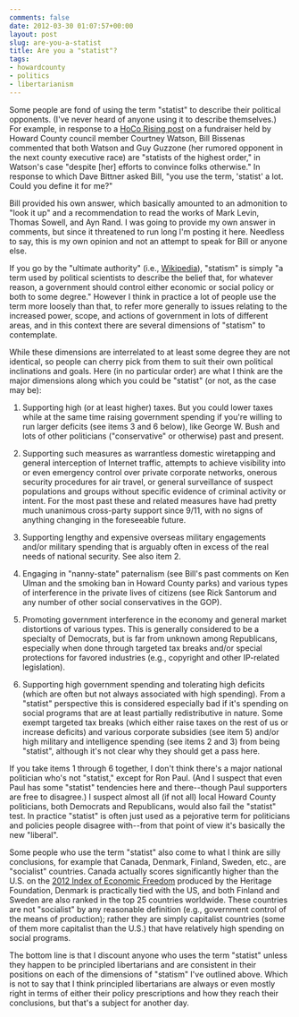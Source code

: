 ```yaml
---
comments: false
date: 2012-03-30 01:07:57+00:00
layout: post
slug: are-you-a-statist
title: Are you a "statist"?
tags:
- howardcounty
- politics
- libertarianism
---
```


Some people are fond of using the term "statist" to describe their political opponents. (I've never heard of anyone using it to describe themselves.) For example, in response to a [HoCo Rising post](http://www.hocorising.com/2012/03/campaign-promise-thursday-links.html) on a fundraiser held by Howard County council member Courtney Watson, Bill Bissenas commented that both Watson and Guy Guzzone (her rumored opponent in the next county executive race) are "statists of the highest order," in Watson's case "despite [her] efforts to convince folks otherwise." In response to which Dave Bittner asked Bill, "you use the term, 'statist' a lot. Could you define it for me?"

Bill provided his own answer, which basically amounted to an admonition to "look it up" and a recommendation to read the works of Mark Levin, Thomas Sowell, and Ayn Rand. I was going to provide my own answer in comments, but since it threatened to run long I'm posting it here. Needless to say, this is my own opinion and not an attempt to speak for Bill or anyone else.

If you go by the "ultimate authority" (i.e., [Wikipedia](http://en.wikipedia.org/wiki/Statism)), "statism" is simply "a term used by political scientists to describe the belief that, for whatever reason, a government should control either economic or social policy or both to some degree." However I think in practice a lot of people use the term more loosely than that, to refer more generally to issues relating to the increased power, scope, and actions of government in lots of different areas, and in this context there are several dimensions of "statism" to contemplate.

While these dimensions are interrelated to at least some degree they are not identical, so people can cherry pick from them to suit their own political inclinations and goals. Here (in no particular order) are what I think are the major dimensions along which you could be "statist" (or not, as the case may be):

1. Supporting high (or at least higher) taxes. But you could lower taxes while at the same time raising government spending if you're willing to run larger deficits (see items 3 and 6 below), like George W. Bush and lots of other politicians ("conservative" or otherwise) past and present.

2. Supporting such measures as warrantless domestic wiretapping and general interception of Internet traffic, attempts to achieve visibility into or even emergency control over private corporate networks, onerous security procedures for air travel, or general surveillance of suspect populations and groups without specific evidence of criminal activity or intent. For the most past these and related measures have had pretty much unanimous cross-party support since 9/11, with no signs of anything changing in the foreseeable future.

3. Supporting lengthy and expensive overseas military engagements and/or military spending that is arguably often in excess of the real needs of national security. See also item 2.

4. Engaging in "nanny-state" paternalism (see Bill's past comments on Ken Ulman and the smoking ban in Howard County parks) and various types of interference in the private lives of citizens (see Rick Santorum and any number of other social conservatives in the GOP).

5. Promoting government interference in the economy and general market distortions of various types. This is generally considered to be a specialty of Democrats, but is far from unknown among Republicans, especially when done through targeted tax breaks and/or special protections for favored industries (e.g., copyright and other IP-related legislation).

6. Supporting high government spending and tolerating high deficits (which are often but not always associated with high spending). From a "statist" perspective this is considered especially bad if it's spending on social programs that are at least partially redistributive in nature. Some exempt targeted tax breaks (which either raise taxes on the rest of us or increase deficits) and various corporate subsidies (see item 5) and/or high military and intelligence spending (see items 2 and 3) from being "statist", although it's not clear why they should get a pass here.

If you take items 1 through 6 together, I don't think there's a major national politician who's not "statist," except for Ron Paul. (And I suspect that even Paul has some "statist" tendencies here and there--though Paul supporters are free to disagree.) I suspect almost all (if not all) local Howard County politicians, both Democrats and Republicans, would also fail the "statist" test. In practice "statist" is often just used as a pejorative term for politicians and policies people disagree with--from that point of view it's basically the new "liberal".

Some people who use the term "statist" also come to what I think are silly conclusions, for example that Canada, Denmark, Finland, Sweden, etc., are "socialist" countries. Canada actually scores significantly higher than the U.S. on the [2012 Index of Economic Freedom](http://www.heritage.org/index/ranking) produced by the Heritage Foundation, Denmark is practically tied with the US, and both Finland and Sweden are also ranked in the top 25 countries worldwide. These countries are not "socialist" by any reasonable definition (e.g., government control of the means of production); rather they are simply capitalist countries (some of them more capitalist than the U.S.) that have relatively high spending on social programs.

The bottom line is that I discount anyone who uses the term "statist" unless they happen to be principled libertarians and are consistent in their positions on each of the dimensions of "statism" I've outlined above. Which is not to say that I think principled libertarians are always or even mostly right in terms of either their policy prescriptions and how they reach their conclusions, but that's a subject for another day.

